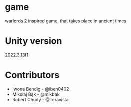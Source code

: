 # game
warlords 2 inspired game, that takes place in ancient times

# Unity version
2022.3.13f1 

# Contributors
- Iwona Bendig - @iben0402
- Mikołaj Bąk - @mikbak
- Robert Chudy - @Teravista
